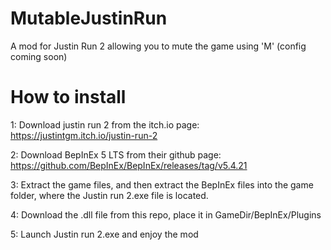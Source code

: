 # MutableJustinRun
A mod for Justin Run 2 allowing you to mute the game using 'M' (config coming soon)



# How to install
1: Download justin run 2 from the itch.io page: https://justintgm.itch.io/justin-run-2

2: Download BepInEx 5 LTS from their github page: https://github.com/BepInEx/BepInEx/releases/tag/v5.4.21

3: Extract the game files, and then extract the BepInEx files into the game folder, where the Justin run 2.exe file is located.

4: Download the .dll file from this repo, place it in GameDir/BepInEx/Plugins 

5: Launch Justin run 2.exe and enjoy the mod
